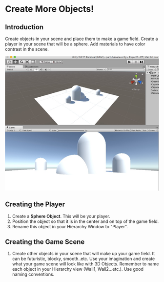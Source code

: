 # Create More Objects!

## Introduction
Create objects in your scene and place them to make a game field. Create a player in your scene that will be a sphere. Add materials to have color contrast in the scene.

![Snow Village Example](https://github.com/junior-devleague/ancient-lands/blob/master/images/snow-village.jpg)

## Creating the Player

1. Create a **Sphere Object**. This will be your player.
2. Position the object so that it is in the center and on top of the game field.
3. Rename this object in your Hierarchy Window to "Player".

## Creating the Game Scene

1. Create other objects in your scene that will make up your game field. It can be futuristic, blocky, smooth..etc. Use your imagination and create what your game scene will look like with 3D Objects. Remember to name each object in your Hierarchy view (Wall1, Wall2...etc.). Use good naming conventions.
